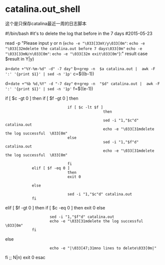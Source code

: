 # catalina.out_shell
这个是只保存catalina最近一周的日志脚本

#!/bin/bash 
#it's to delete the log that before in the 7 days
#2015-05-23

read -p "Please input y or n (`echo -e "\033[33mY/y\033[0m"`: `echo -e "\033[32mdelete the catalina.out before 7 days\033[0m"`  `echo -e "\033[33mN/n\033[0m"`: `echo -e "\033[32m exit\033[0m"`):" result
case $result in
Y|y)

a=`date +"%Y-%m-%d" -d" -7 day"`
b=`grep -n  $a catalina.out |  awk -F ':' '{print $1}' | sed -n '1p'`
c=$((b-1))

d=`date +"%b %d,%Y" -d "-7 day"`
e=`grep -n  "$d" catalina.out |  awk -F ':' '{print $1}' | sed -n '1p'`
f=$((e-1))




if [ $c -gt 0 ]
                then
                if [ $f -gt 0 ]
                                then

                                if [ $c -lt $f ]
                                                then

                                                sed -i "1,"$c"d" catalina.out
                                                echo -e "\033[31mdelete the log successful  \033[0m"
                                else
                                                sed -i "1,"$f"d" catalina.out
                                                echo -e "\033[31mdelete the log successful  \033[0m"

                                fi
                elif [ $f -eq 0 ]
                                then
                                exit 0

                else

                                sed -i "1,"$c"d" catalina.out
                fi
elif [ $f -gt 0 ]
                then
                if [ $c -eq 0 ]
                        then
                                exit 0
                        else

                        sed -i "1,"$f"d" catalina.out
                        echo -e "\033[31mdelete the log successful  \033[0m"
                fi


else

                        echo -e "|\033[47;31mno lines to delete\033[0m|"

fi
;;
N|n)
        exit 0
esac


